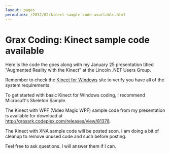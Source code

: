 ```yaml
---
layout: pages
permalink: /2012/02/kinect-sample-code-available.html
---
```


# Grax Coding: Kinect sample code available

Here is the code the goes along with my January 25 presentation titled "Augmented Reality with the Kinect" at the Lincoln .NET Users Group.

Remember to check the <a href="http://www.microsoft.com/en-us/kinectforwindows/">Kinect for Windows</a> site to verify you have all of the system requirements.

To get started with basic Kinect for Windows coding, I recommend Microsoft's Skeleton Sample.

The Kinect with WPF (Video Magic WPF) sample code from my presentation is available for download at <a href="http://graxark.codeplex.com/releases/view/81378">http://graxark.codeplex.com/releases/view/81378</a>.

The Kinect with XNA sample code will be posted soon.  I am doing a bit of cleanup to remove unused code and such before posting.

Feel free to ask questions.  I will answer them if I can.
